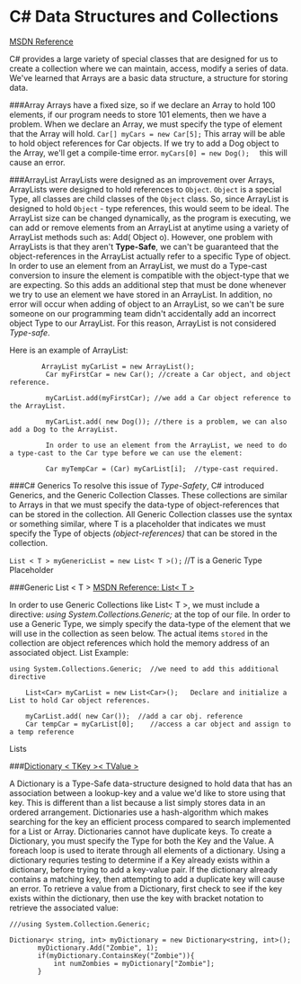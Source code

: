 # C# Data Structures and Collections

[MSDN Reference](https://msdn.microsoft.com/en-us/library/7y3x785f.aspx)

C# provides a large variety of special classes that are designed for us to create a collection where we can maintain, access, modify a series of data.  We've learned that Arrays are a basic data structure, a structure for storing data.  

###Array
Arrays have a fixed size, so if we declare an Array to hold 100 elements, if our program needs to store 101 elements, then we have a problem.  When we declare an Array, we must specify the type of element that the Array will hold.  `Car[] myCars = new Car[5];` This array will be able to hold object references for Car objects.  If we try to add a Dog object to the Array, we'll get a compile-time error.   `myCars[0] = new Dog();  ` this will cause an error.   

###ArrayList
ArrayLists were designed as an improvement over Arrays, ArrayLists were designed to hold references to `Object`.  `Object` is a special Type, all classes are child classes of the `Object` class.  So, since ArrayList is designed to hold `Object` - type references, this would seem to be ideal.  The ArrayList size can be changed dynamically, as the program is executing, we can add or remove elements from an ArrayList at anytime using a variety of ArrayList methods such as: Add( Object o).
However, one problem with ArrayLists is that they aren't **Type-Safe**, we can't be guaranteed that the object-references in the ArrayList actually refer to a specific Type of object. In order to use an element from an ArrayList, we must do a Type-cast conversion to insure the element is compatible with the object-type that we are expecting. So this adds an additional step that must be done whenever we try to use an element we have stored in an ArrayList.  In addition, no error will occur when adding of object to an ArrayList, so we can't be sure someone on our programming team didn't accidentally add an incorrect object Type to our ArrayList.  For this reason, ArrayList is not considered _Type-safe_.

Here is an example of ArrayList:

```
        ArrayList myCarList = new ArrayList();
         Car myFirstCar = new Car(); //create a Car object, and object reference.
         
         myCarList.add(myFirstCar); //we add a Car object reference to the ArrayList.
         
         myCarList.add( new Dog()); //there is a problem, we can also add a Dog to the ArrayList.
         
         In order to use an element from the ArrayList, we need to do a type-cast to the Car type before we can use the element:
         
         Car myTempCar = (Car) myCarList[i];  //type-cast required.
```

###C# Generics
To resolve this issue of _Type-Safety_, C# introduced Generics, and the Generic Collection Classes.  These collections are similar to Arrays in that we must specify the data-type of object-references that can be stored in the collection.  All Generic Collection classes use the syntax <T> or something similar, where T is a placeholder that indicates we must specify the Type of objects *(object-references)* that can be stored in the collection.

``List < T > myGenericList = new List< T >();``  //T is a Generic Type Placeholder

###Generic List < T >
[MSDN Reference: List< T >](https://msdn.microsoft.com/en-us/library/6sh2ey19.aspx)

In order to use Generic Collections like List< T >, we must include a directive: _using System.Collections.Generic;_ at the top of our file. In order to use a Generic Type, we simply specify the data-type of the element that we will use in the collection as seen below.  The actual items `stored` in the collection are object references which hold the memory address of an associated object.
List Example: 
```
using System.Collections.Generic;  //we need to add this additional directive
    
    List<Car> myCarList = new List<Car>();   Declare and initialize a List to hold Car object references.
    
    myCarList.add( new Car());  //add a car obj. reference
    Car tempCar = myCarList[0];    //access a car object and assign to a temp reference
 ```   
 Lists 
 
 ###[Dictionary < TKey >< TValue >](https://kdoore.gitbooks.io/cs-2335/content/dictionary.html#dictionary)
 
 A Dictionary is a Type-Safe data-structure designed to hold data that has an association between a lookup-key and a value we'd like to store using that key.  This is different than a list because a list simply stores data in an ordered arrangement.  Dictionaries use a hash-algorithm which makes searching for the key an efficient process compared to search implemented for a List or Array.  Dictionaries cannot have duplicate keys. To create a Dictionary, you must specify the Type for both the Key and the Value.  A foreach loop is used to iterate through all elements of a dictionary.  Using a dictionary requries testing to determine if a Key already exists within a dictionary, before trying to add a key-value pair.  If the dictionary already contains a matching key, then attempting to add a duplicate key will cause an error.  To retrieve a value from a Dictionary, first check to see if the key exists within the dictionary, then use the key with bracket notation to retrieve the associated value: 
 ```
 ///using System.Collection.Generic;  
 
 Dictionary< string, int> myDictionary = new Dictionary<string, int>();
		myDictionary.Add("Zombie", 1);
		if(myDictionary.ContainsKey("Zombie")){
			int numZombies = myDictionary["Zombie"];
		}
 
 ```
 
 
    
           